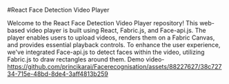 #React Face Detection Video Player

Welcome to the React Face Detection Video Player repository! This web-based video player is built using React, Fabric.js, and Face-api.js. The player enables users to upload videos, renders them on a Fabric Canvas, and provides essential playback controls. To enhance the user experience, we've integrated Face-api.js to detect faces within the video, utilizing Fabric.js to draw rectangles around them.
Demo video-
https://github.com/princikarai/Facerecognisation/assets/88227627/38c72734-715e-48bd-8de4-3aff4813b259

